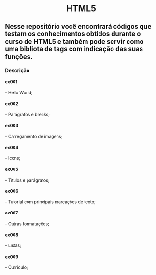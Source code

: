 <h1 align="center"> HTML5</h1>
<H2>Nesse repositório você encontrará códigos que testam os conhecimentos obtidos durante o curso de HTML5 e também pode servir como uma bibliota de tags com indicação das suas funções.</H2>
<h3>Descrição</h3>
<h4>ex001</h4>
- Hello World;
<h4>ex002</h4>
- Parágrafos e breaks;
<h4>ex003</h4>
- Carregamento de imagens;
<h4>ex004</h4>
- Icons;
<h4>ex005</h4>
- Títulos e parágrafos;
<h4>ex006</h4>
- Tutorial com principais marcações de texto;
<h4>ex007</h4>
- Outras formatações;
<h4>ex008</h4>
- Listas;
<h4>ex009</h4>
- Currículo;

